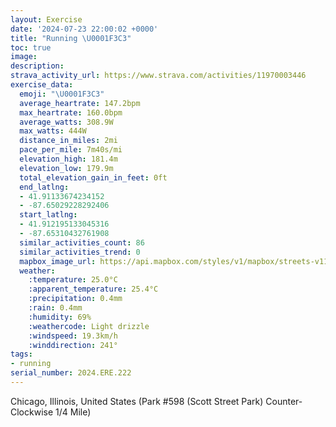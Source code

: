 ```yaml
---
layout: Exercise
date: '2024-07-23 22:00:02 +0000'
title: "Running \U0001F3C3"
toc: true
image:
description:
strava_activity_url: https://www.strava.com/activities/11970003446
exercise_data:
  emoji: "\U0001F3C3"
  average_heartrate: 147.2bpm
  max_heartrate: 160.0bpm
  average_watts: 308.9W
  max_watts: 444W
  distance_in_miles: 2mi
  pace_per_mile: 7m40s/mi
  elevation_high: 181.4m
  elevation_low: 179.9m
  total_elevation_gain_in_feet: 0ft
  end_latlng:
  - 41.91133674234152
  - -87.65029228292406
  start_latlng:
  - 41.912195133045316
  - -87.65310432761908
  similar_activities_count: 86
  similar_activities_trend: 0
  mapbox_image_url: https://api.mapbox.com/styles/v1/mapbox/streets-v11/static/path-5+787af2-1.0(e%7Bx~Ffl~uOEyBLMl%40%7B%40rCoE%3FESe%40CMAiOEi%40%40gBAkAC_%40Bu%40Ay%40%40YEa%40%40a%40Co%40HkAHG%5EFj%40Eh%40F%40LC%5CDn%40C%60ABh%40%3F%60%40Bb%40DNPPNJRB%5C%40x%40CPMT_%40D%5BA%7BBCq%40CQEKSUSEYAqALSVIh%40CXApCFVHLVPPDb%40%3Fz%40GRMLWF%5D%40iBEkAGUUUKEg%40Gq%40HQFQHKRMr%40%40~CDRJLVPPDt%40%3Fl%40KTSJUBy%40EoCCOISIIIGa%40Ei%40D%5D%3FQDKLMRENAZCrBBx%40FNVRVJrA%40JCTOLUFYAkDC_%40MSOMe%40Kg%40%40%7D%40AYC%5BKg%40D_%40AWDOHGLARFb%40%40%7C%40DX%40dDE%60ADp%40Ah%40B%5EChAB%60%40D%7CF%5D~%40%40r%40),pin-s-s+e5b22e(-87.6514,41.91171),pin-s-f+89ae00(-87.64857999999992,41.910979999999995)/auto/800x800?access_token=pk.eyJ1Ijoiam9zaGJlY2ttYW4iLCJhIjoiY205eWR2aDd1MWZ6djJrbXc4a3M0bWZleiJ9.XiG9OWkNcZk2QzjJbxLB4A
  weather:
    :temperature: 25.0°C
    :apparent_temperature: 25.4°C
    :precipitation: 0.4mm
    :rain: 0.4mm
    :humidity: 69%
    :weathercode: Light drizzle
    :windspeed: 19.3km/h
    :winddirection: 241°
tags:
- running
serial_number: 2024.ERE.222
---
```

Chicago, Illinois, United States (Park #598 (Scott Street Park) Counter-Clockwise 1/4 Mile)
